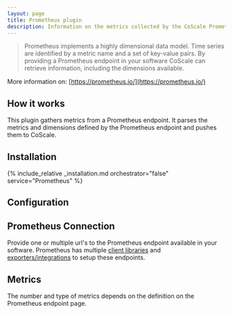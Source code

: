 ```yaml
---
layout: page
title: Prometheus plugin
description: Information on the metrics collected by the CoScale Prometheus plugin.
---
```


> Prometheus implements a highly dimensional data model. Time series are identified by a metric name and a set of key-value pairs. By providing a Prometheus endpoint in your software CoScale can retrieve information, including the dimensions available.

More information on: [https://prometheus.io/](https://prometheus.io/)

## How it works

This plugin gathers metrics from a Prometheus endpoint. It parses the metrics and dimensions defined by the Prometheus endpoint and pushes them to CoScale.

## Installation

{% include_relative _installation.md orchestrator="false" service="Prometheus" %}

## Configuration

## Prometheus Connection

Provide one or multiple url's to the Prometheus endpoint available in your software. Prometheus has multiple [client libraries](https://prometheus.io/docs/instrumenting/clientlibs/) and [exporters/integrations](https://prometheus.io/docs/instrumenting/exporters/) to setup these endpoints.

## Metrics

The number and type of metrics depends on the definition on the Prometheus endpoint page.
